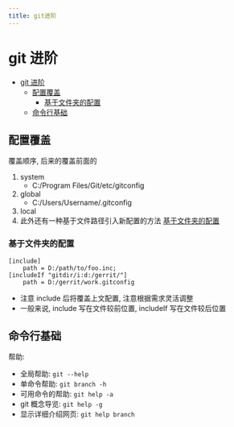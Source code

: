 ```yaml
---
title: git进阶
---
```


# git 进阶

<!-- @import "[TOC]" {cmd="toc" depthFrom=1 depthTo=6 orderedList=false} -->

<!-- code_chunk_output -->

- [git 进阶](#git-进阶)
  - [配置覆盖](#配置覆盖)
    - [基于文件夹的配置](#基于文件夹的配置)
  - [命令行基础](#命令行基础)

<!-- /code_chunk_output -->

## 配置覆盖

覆盖顺序, 后来的覆盖前面的

1. system
   - C:/Program Files/Git/etc/gitconfig
2. global
   - C:/Users/Username/.gitconfig
3. local
4. 此外还有一种基于文件路径引入新配置的方法 [基于文件夹的配置](#基于文件夹的配置)

### 基于文件夹的配置

```config
[include]
    path = D:/path/to/foo.inc;
[includeIf "gitdir/i:d:/gerrit/"]
    path = D:/gerrit/work.gitconfig
```

- 注意 include 后将覆盖上文配置, 注意根据需求灵活调整
- 一般来说, include 写在文件较前位置, includeIf 写在文件较后位置

## 命令行基础

帮助:

- 全局帮助: `git --help`
- 单命令帮助: `git branch -h`
- 可用命令的帮助: `git help -a`
- git 概念导览: `git help -g`
- 显示详细介绍网页: `git help branch`
